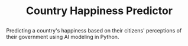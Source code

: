 # <p align="center"> Country Happiness Predictor
Predicting a country's happiness based on their citizens' perceptions of their government using AI modeling in Python.
